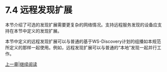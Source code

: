 # 7.4 远程发现扩展

本节介绍了可选的发现扩展需要更复杂的网络情况。支持远程服务发现的设备应支持在本节中定义的发现扩展。

本节中定义的远程发现扩展可以与普通的基于WS-Discovery计划的组播如本规范所定义的那样一起使用。例如，远程发现扩展可以与普通的“本地”发现一起并行工作。

[上一章](07.03.06.md)|[继续阅读](07.04.01.md)
